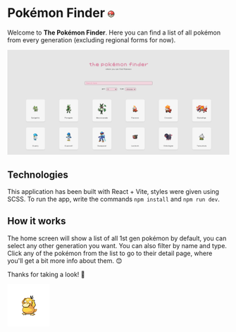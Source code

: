 # Pokémon Finder ![Pokéball icon](/public/pokeball.png)

Welcome to **The Pokémon Finder**. Here you can find a list of all pokémon from every generation (excluding regional forms for now).

![Screenshot of the application](/public/screenshot.png)

## Technologies

This application has been built with React + Vite, styles were given using SCSS. To run the app, write the commands `npm install` and `npm run dev`.

## How it works
The home screen will show a list of all 1st gen pokémon by default, you can select any other generation you want. You can also filter by name and type. Click any of the pokémon from the list to go to their detail page, where you'll get a bit more info about them. 😊

Thanks for taking a look! :white_heart:

![Psyduck gif](/public/psyduck.png)
